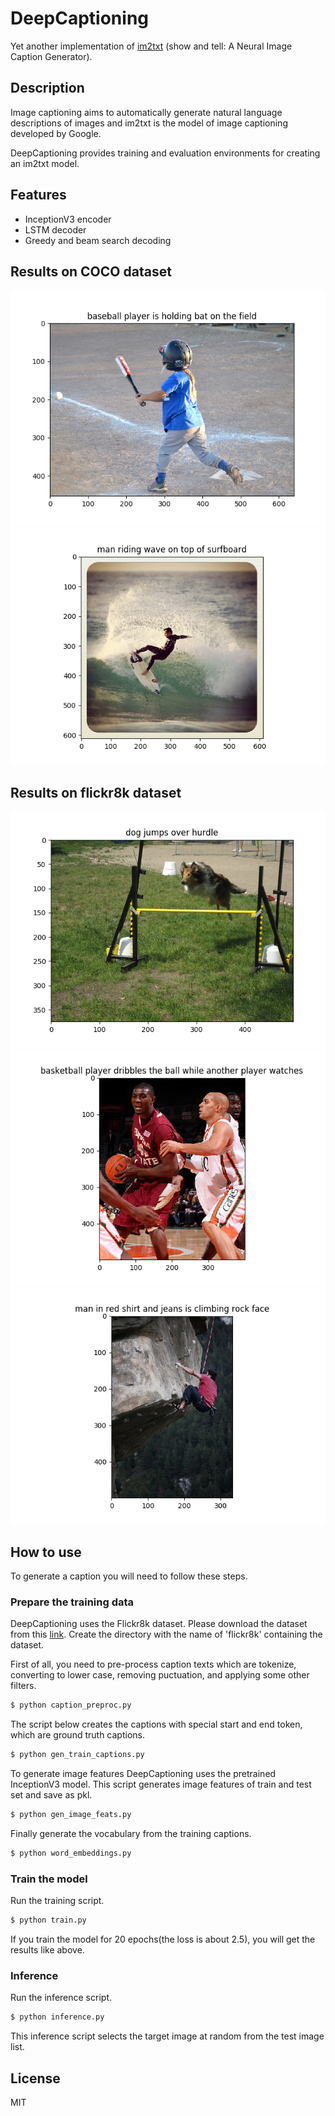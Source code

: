 # DeepCaptioning

Yet another implementation of [im2txt](https://github.com/tensorflow/models/tree/master/research/im2txt) (show and tell: A Neural Image Caption Generator).

## Description

Image captioning aims to automatically generate natural language descriptions of images and im2txt is the model of image captioning developed by Google.

DeepCaptioning provides training and evaluation environments for creating an im2txt model.

## Features

* InceptionV3 encoder
* LSTM decoder
* Greedy and beam search decoding

## Results on COCO dataset

![result6](results/result6.png)
![result7](results/result7.png)

## Results on flickr8k dataset

![result1](results/result1.png)
![result2](results/result2.png)
![result3](results/result3.png)

## How to use

To generate a caption you will need to follow these steps.

### Prepare the training data

DeepCaptioning uses the Flickr8k dataset. Please download the dataset from this [link](https://machinelearningmastery.com/prepare-photo-caption-dataset-training-deep-learning-model/).
Create the directory with the name of 'flickr8k' containing the dataset.

First of all, you need to pre-process caption texts which are tokenize, converting to lower case, removing puctuation, and applying some other filters.

```bash
$ python caption_preproc.py
```

The script below creates the captions with special start and end token, which are ground truth captions.

```bash
$ python gen_train_captions.py
```

To generate image features DeepCaptioning uses the pretrained InceptionV3 model. This script generates image features of train and test set and save as pkl.

```bash
$ python gen_image_feats.py
```

Finally generate the vocabulary from the training captions.

```bash
$ python word_embeddings.py
```

### Train the model

Run the training script.

```bash
$ python train.py
```

If you train the model for 20 epochs(the loss is about 2.5), you will get the results like above.

### Inference

Run the inference script.

```bash
$ python inference.py
```

This inference script selects the target image at random from the test image list.

## License

MIT